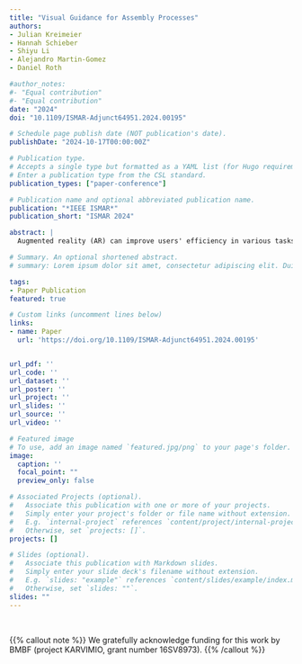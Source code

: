 ```yaml
---
title: "Visual Guidance for Assembly Processes"
authors:
- Julian Kreimeier
- Hannah Schieber
- Shiyu Li
- Alejandro Martin-Gomez
- Daniel Roth

#author_notes:
#- "Equal contribution"
#- "Equal contribution"
date: "2024"
doi: "10.1109/ISMAR-Adjunct64951.2024.00195"

# Schedule page publish date (NOT publication's date).
publishDate: "2024-10-17T00:00:00Z"

# Publication type.
# Accepts a single type but formatted as a YAML list (for Hugo requirements).
# Enter a publication type from the CSL standard.
publication_types: ["paper-conference"]

# Publication name and optional abbreviated publication name.
publication: "*IEEE ISMAR*"
publication_short: "ISMAR 2024"

abstract: |
  Augmented reality (AR) can improve users' efficiency in various tasks. AR allows to guide a user with superimposed information, for example, during an assembly process. While paper-based assembly instructions are cumbersome and time-consuming, deep-learning driven AR-based instructions can dynamically adapt to the assembly scene and augmented 3D information over the physical objects (in-situ). We present KARVIMIO, an AR assembly guidance application for instruments based on 3D printed parts as reproducible testbed. Our approach utilizes purely synthetic training data for pose estimation to allow an easy generalization of the approach to new assembly groups and other areas of use. 

# Summary. An optional shortened abstract.
# summary: Lorem ipsum dolor sit amet, consectetur adipiscing elit. Duis posuere tellus ac convallis placerat. Proin tincidunt magna sed ex sollicitudin condimentum.

tags:
- Paper Publication
featured: true

# Custom links (uncomment lines below)
links:
- name: Paper
  url: 'https://doi.org/10.1109/ISMAR-Adjunct64951.2024.00195'


url_pdf: ''
url_code: ''
url_dataset: ''
url_poster: ''
url_project: ''
url_slides: ''
url_source: ''
url_video: ''

# Featured image
# To use, add an image named `featured.jpg/png` to your page's folder. 
image:
  caption: ''
  focal_point: ""
  preview_only: false

# Associated Projects (optional).
#   Associate this publication with one or more of your projects.
#   Simply enter your project's folder or file name without extension.
#   E.g. `internal-project` references `content/project/internal-project/index.md`.
#   Otherwise, set `projects: []`.
projects: []

# Slides (optional).
#   Associate this publication with Markdown slides.
#   Simply enter your slide deck's filename without extension.
#   E.g. `slides: "example"` references `content/slides/example/index.md`.
#   Otherwise, set `slides: ""`.
slides: ""
---
```



<br>

{{% callout note %}}
We gratefully acknowledge funding for this work by BMBF (project KARVIMIO, grant number 16SV8973).
{{% /callout %}}
